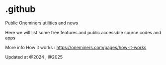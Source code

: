 # .github
Public Oneminers utilities and news 

Here we will list some free features and public accessible source codes and apps

More info How it works : https://oneminers.com/pages/how-it-works

Updated at @2024 , @2025
